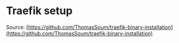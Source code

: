 # Traefik setup

Source: [https://github.com/ThomasSoum/traefik-binary-installation](https://github.com/ThomasSoum/traefik-binary-installation)

